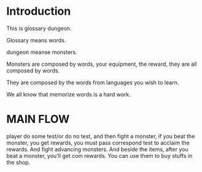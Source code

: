 # Introduction
This is glossary dungeon.

Glossary means words.

dungeon meanse monsters.

Monsters are composed by words, your equipment, the reward, they are all composed by words.

They are composed by the words from languages you wish to learn.

We all know that memorize words is a hard work.


# MAIN FLOW

player do some test/or do no test, and then fight a monster, if you beat the monster, you get rewards, you must pass correspond test to acclaim the rewards. And fight advancing monsters. And beside the items, after you beat a monster, you'll get coin rewards. You can use them to buy stuffs in the shop.
